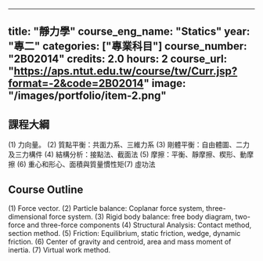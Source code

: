 
---
title: "靜力學"
course_eng_name: "Statics"
year: "專二"
categories: ["專業科目"]
course_number: "2B02014"
credits: 2.0
hours: 2
course_url: "https://aps.ntut.edu.tw/course/tw/Curr.jsp?format=-2&code=2B02014"
image: "/images/portfolio/item-2.png"
---

## 課程大綱

(1)	力向量。
(2)	質點平衡：共面力系、三維力系
(3)	剛體平衡：自由體圖、二力及三力構件
(4)	結構分析：接點法、截面法
(5)	摩擦：平衡、靜摩擦、楔形、動摩擦
(6)	重心和形心、面積與質量慣性矩(7)	虛功法

## Course Outline

(1)	Force vector.
(2)	Particle balance: Coplanar force system, three-dimensional force system.
(3)	Rigid body balance: free body diagram, two-force and three-force components
(4)	Structural Analysis: Contact method, section method.
(5)	Friction: Equilibrium, static friction, wedge, dynamic friction.
(6)	Center of gravity and centroid, area and mass moment of inertia.
(7)	Virtual work method.
